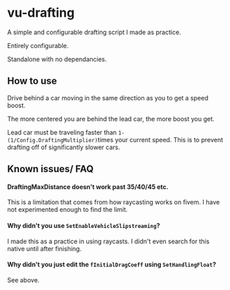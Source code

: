# vu-drafting
A simple and configurable drafting script I made as practice.

  Entirely configurable.
  
  Standalone with no dependancies.

## How to use

  Drive behind a car moving in the same direction as you to get a speed boost.

  The more centered you are behind the lead car, the more boost you get.
  
  Lead car must be traveling faster than `1-(1/Config.DraftingMultiplier)`times  your current speed. This is to prevent drafting off of significantly slower cars.
## Known issues/ FAQ

#### DraftingMaxDistance doesn't work past 35/40/45 etc.

This is a limitation that comes from how raycasting works on fivem. I have not experimented enough to find the limit.

#### Why didn't you use `SetEnableVehicleSlipstreaming`?

I made this as a practice in using raycasts. I didn't even search for this native until after finishing.

#### Why didn't you just edit the `fInitialDragCoeff` using `SetHandlingFloat`?

See above.
